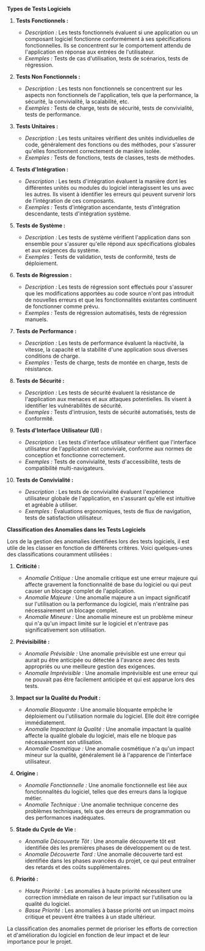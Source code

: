 **Types de Tests Logiciels**

1. **Tests Fonctionnels :**
   - *Description :* Les tests fonctionnels évaluent si une application ou un composant logiciel fonctionne conformément à ses spécifications fonctionnelles. Ils se concentrent sur le comportement attendu de l'application en réponse aux entrées de l'utilisateur.
   - *Exemples :* Tests de cas d'utilisation, tests de scénarios, tests de régression.

2. **Tests Non Fonctionnels :**
   - *Description :* Les tests non fonctionnels se concentrent sur les aspects non fonctionnels de l'application, tels que la performance, la sécurité, la convivialité, la scalabilité, etc.
   - *Exemples :* Tests de charge, tests de sécurité, tests de convivialité, tests de performance.

3. **Tests Unitaires :**
   - *Description :* Les tests unitaires vérifient des unités individuelles de code, généralement des fonctions ou des méthodes, pour s'assurer qu'elles fonctionnent correctement de manière isolée.
   - *Exemples :* Tests de fonctions, tests de classes, tests de méthodes.

4. **Tests d'Intégration :**
   - *Description :* Les tests d'intégration évaluent la manière dont les différentes unités ou modules du logiciel interagissent les uns avec les autres. Ils visent à identifier les erreurs qui peuvent survenir lors de l'intégration de ces composants.
   - *Exemples :* Tests d'intégration ascendante, tests d'intégration descendante, tests d'intégration système.

5. **Tests de Système :**
   - *Description :* Les tests de système vérifient l'application dans son ensemble pour s'assurer qu'elle répond aux spécifications globales et aux exigences du système.
   - *Exemples :* Tests de validation, tests de conformité, tests de déploiement.

6. **Tests de Régression :**
   - *Description :* Les tests de régression sont effectués pour s'assurer que les modifications apportées au code source n'ont pas introduit de nouvelles erreurs et que les fonctionnalités existantes continuent de fonctionner comme prévu.
   - *Exemples :* Tests de régression automatisés, tests de régression manuels.

7. **Tests de Performance :**
   - *Description :* Les tests de performance évaluent la réactivité, la vitesse, la capacité et la stabilité d'une application sous diverses conditions de charge.
   - *Exemples :* Tests de charge, tests de montée en charge, tests de résistance.

8. **Tests de Sécurité :**
   - *Description :* Les tests de sécurité évaluent la résistance de l'application aux menaces et aux attaques potentielles. Ils visent à identifier les vulnérabilités de sécurité.
   - *Exemples :* Tests d'intrusion, tests de sécurité automatisés, tests de conformité.

9. **Tests d'Interface Utilisateur (UI) :**
   - *Description :* Les tests d'interface utilisateur vérifient que l'interface utilisateur de l'application est conviviale, conforme aux normes de conception et fonctionne correctement.
   - *Exemples :* Tests de convivialité, tests d'accessibilité, tests de compatibilité multi-navigateurs.

10. **Tests de Convivialité :**
    - *Description :* Les tests de convivialité évaluent l'expérience utilisateur globale de l'application, en s'assurant qu'elle est intuitive et agréable à utiliser.
    - *Exemples :* Évaluations ergonomiques, tests de flux de navigation, tests de satisfaction utilisateur.



**Classification des Anomalies dans les Tests Logiciels**

Lors de la gestion des anomalies identifiées lors des tests logiciels, il est utile de les classer en fonction de différents critères. Voici quelques-unes des classifications couramment utilisées :

1. **Criticité :**
   - *Anomalie Critique :* Une anomalie critique est une erreur majeure qui affecte gravement la fonctionnalité de base du logiciel ou qui peut causer un blocage complet de l'application.
   - *Anomalie Majeure :* Une anomalie majeure a un impact significatif sur l'utilisation ou la performance du logiciel, mais n'entraîne pas nécessairement un blocage complet.
   - *Anomalie Mineure :* Une anomalie mineure est un problème mineur qui n'a qu'un impact limité sur le logiciel et n'entrave pas significativement son utilisation.

2. **Prévisibilité :**
   - *Anomalie Prévisible :* Une anomalie prévisible est une erreur qui aurait pu être anticipée ou détectée à l'avance avec des tests appropriés ou une meilleure gestion des exigences.
   - *Anomalie Imprévisible :* Une anomalie imprévisible est une erreur qui ne pouvait pas être facilement anticipée et qui est apparue lors des tests.

3. **Impact sur la Qualité du Produit :**
   - *Anomalie Bloquante :* Une anomalie bloquante empêche le déploiement ou l'utilisation normale du logiciel. Elle doit être corrigée immédiatement.
   - *Anomalie Impactant la Qualité :* Une anomalie impactant la qualité affecte la qualité globale du logiciel, mais elle ne bloque pas nécessairement son utilisation.
   - *Anomalie Cosmétique :* Une anomalie cosmétique n'a qu'un impact mineur sur la qualité, généralement lié à l'apparence de l'interface utilisateur.

4. **Origine :**
   - *Anomalie Fonctionnelle :* Une anomalie fonctionnelle est liée aux fonctionnalités du logiciel, telles que des erreurs dans la logique métier.
   - *Anomalie Technique :* Une anomalie technique concerne des problèmes techniques, tels que des erreurs de programmation ou des performances inadéquates.

5. **Stade du Cycle de Vie :**
   - *Anomalie Découverte Tôt :* Une anomalie découverte tôt est identifiée dès les premières phases de développement ou de test.
   - *Anomalie Découverte Tard :* Une anomalie découverte tard est identifiée dans les phases avancées du projet, ce qui peut entraîner des retards et des coûts supplémentaires.

6. **Priorité :**
   - *Haute Priorité :* Les anomalies à haute priorité nécessitent une correction immédiate en raison de leur impact sur l'utilisation ou la qualité du logiciel.
   - *Basse Priorité :* Les anomalies à basse priorité ont un impact moins critique et peuvent être traitées à un stade ultérieur.

La classification des anomalies permet de prioriser les efforts de correction et d'amélioration du logiciel en fonction de leur impact et de leur importance pour le projet.

